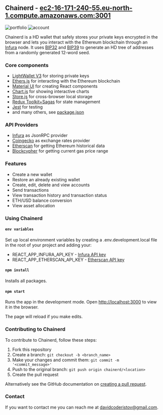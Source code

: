## Chainerd - [ec2-16-171-240-55.eu-north-1.compute.amazonaws.com:3001](http://ec2-51-20-77-48.eu-north-1.compute.amazonaws.com:3001/)

![portfolio](https://user-images.githubusercontent.com/85624034/197272611-e25e2368-73b3-471e-b017-e6bb0ac6b0d4.jpg)
![account](https://user-images.githubusercontent.com/85624034/197272626-a7664641-c23f-4db2-8b6d-fc9c2152dd7f.jpg)

Chainerd is a HD wallet that safely stores your private keys encrypted in the browser and lets you interact with the Ethereum blockchain through an [Infura](https://infura.io/) node. It uses [BIP32](https://github.com/bitcoin/bips/blob/master/bip-0032.mediawiki) and [BIP39](https://github.com/bitcoin/bips/blob/master/bip-0039.mediawiki) to generate an HD tree of addresses from a randomly generated 12-word seed.

### Core components
- [LightWallet V3](https://github.com/ConsenSys/eth-lightwallet) for storing private keys
- [Ethers.js](https://docs.ethers.io/v5/) for interacting with the Ethereum blockchain
- [Material UI](https://mui.com/) for creating React components
- [Chart.js](https://www.chartjs.org/) for showing interactive charts
- [Store.js](https://www.npmjs.com/package/store-js) for cross-browser local storage
- [Redux Toolkit+Sagas](https://redux-toolkit.js.org/) for state management
- [Jest](https://jestjs.io/) for testing
- and many others, see [package.json](https://github.com/davidcoderistov/chainerd/blob/master/package.json)

### API Providers
- [Infura](https://infura.io/) as JsonRPC provider
- [Coingecko](https://www.coingecko.com/) as exchange rates provider
- [Etherscan](https://etherscan.io/) for getting Ethereum historical data
- [Blockcypher](https://www.blockcypher.com/) for getting current gas price range

### Features
- Create a new wallet
- Restore an already existing wallet
- Create, edit, delete and view accounts
- Send transactions
- View transaction history and transaction status
- ETH/USD balance conversion
- View asset allocation

### Using Chainerd

#### `env variables`

Set up local environment variables by creating a .env.development.local file in the root of your project and adding your:
- REACT_APP_INFURA_API_KEY - [Infura API key](https://infura.io/)
- REACT_APP_ETHERSCAN_API_KEY - [Etherscan API key](https://etherscan.io/)

#### `npm install`

Installs all packages.

#### `npm start`

Runs the app in the development mode.
Open [http://localhost:3000](http://localhost:3000) to view it in the browser.

The page will reload if you make edits.

### Contributing to Chainerd

To contribute to Chainerd, follow these steps:
1. Fork this repository
2. Create a branch: `git checkout -b <branch_name>`
3. Make your changes and commit them: `git commit -m '<commit_message>'`
4. Push to the original branch: `git push origin chainerd/<location>`
5. Create the pull request

Alternatively see the GitHub documentation on [creating a pull request](https://docs.github.com/en/pull-requests/collaborating-with-pull-requests/proposing-changes-to-your-work-with-pull-requests/creating-a-pull-request).

### Contact

If you want to contact me you can reach me at [davidcoderistov@gmail.com](mailto:davidcoderistov@gmail.com).
